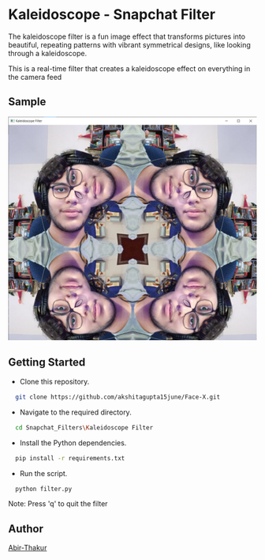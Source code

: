 
# Kaleidoscope - Snapchat Filter
The kaleidoscope filter is a fun image effect that transforms pictures into beautiful, repeating patterns with vibrant symmetrical designs, like looking through a kaleidoscope.

This is a  real-time filter that creates a kaleidoscope effect
on everything in the camera feed
## Sample

![sample](output.png)

## Getting Started

* Clone this repository.
```bash
  git clone https://github.com/akshitagupta15june/Face-X.git
```
* Navigate to the required directory.
```bash
  cd Snapchat_Filters\Kaleidoscope Filter
```
* Install the Python dependencies.

```bash
  pip install -r requirements.txt
```
* Run the script.
```bash
  python filter.py
```

Note: Press 'q' to quit the filter

## Author

[Abir-Thakur](https://github.com/Inferno2211)

